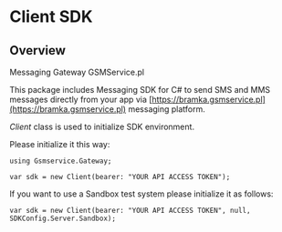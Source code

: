 # Client SDK

## Overview

Messaging Gateway GSMService.pl

This package includes Messaging SDK for C# to send SMS and MMS messages directly from your app via [https://bramka.gsmservice.pl](https://bramka.gsmservice.pl) messaging platform.

*Client* class is used to initialize SDK environment.

Please initialize it this way:

```
using Gsmservice.Gateway;

var sdk = new Client(bearer: "YOUR API ACCESS TOKEN");
```

If you want to use a Sandbox test system please initialize it as follows:

```
var sdk = new Client(bearer: "YOUR API ACCESS TOKEN", null, SDKConfig.Server.Sandbox);
```